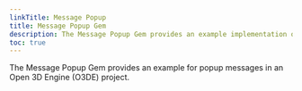 ```yaml
---
linkTitle: Message Popup
title: Message Popup Gem
description: The Message Popup Gem provides an example implementation of popup messages in an Open 3D Engine (O3DE) project.
toc: true
---
```


The Message Popup Gem provides an example for popup messages in an Open 3D Engine (O3DE) project.

